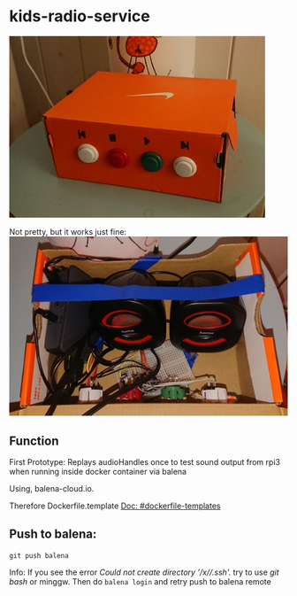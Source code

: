 kids-radio-service
==================

 ![kids radio box](doc/kids-radio-box.png)
 
 Not pretty, but it works just fine:
 ![kids-radio inside](doc/kids-radio-inside.png)
 
 Function
 ----------

First Prototype: Replays audioHandles once to test sound output from rpi3 
when running inside docker container via balena

Using, balena-cloud.io.

Therefore Dockerfile.template [Doc: #dockerfile-templates](https://www.balena.io/docs/learn/develop/dockerfile/#dockerfile-templates)

Push to balena:
--------------

`git push balena`

Info: If you see the error _Could not create directory '/x//.ssh'._ try
to use *git bash* or minggw. Then do `balena login` and retry push to
balena remote
